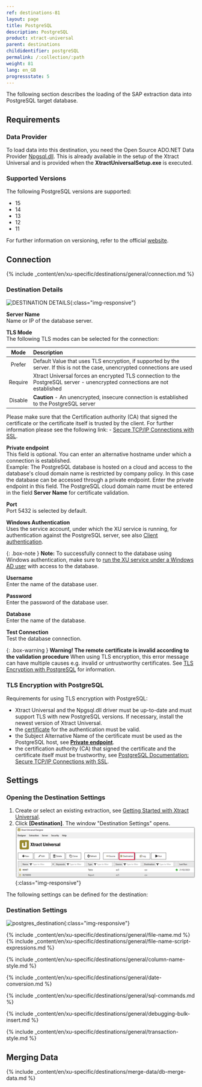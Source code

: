 ```yaml
---
ref: destinations-81
layout: page
title: PostgreSQL
description: PostgreSQL
product: xtract-universal
parent: destinations
childidentifier: postgreSQL
permalink: /:collection/:path
weight: 81
lang: en_GB
progressstate: 5
---
```


The following section describes the loading of the SAP extraction data into PostgreSQL target database.

## Requirements

### Data Provider

To load data into this destination, you need the Open Source ADO.NET Data Provider [Npgsql.dll](https://www.postgresql.org/docs/11/external-interfaces.html).
This is already available in the setup of the Xtract Universal and is provided when the **XtractUniversalSetup.exe** is executed. 

### Supported Versions

The following PostgreSQL versions are supported:
- 15
- 14
- 13
- 12
- 11

For further information on versioning, refer to the official [website](https://www.postgresql.org/support/versioning/).

## Connection


{% include _content/en/xu-specific/destinations/general/connection.md %}	

### Destination Details

![DESTINATION DETAILS](/img/content/xu/postgres_destination_details.png){:class="img-responsive"}

**Server Name**<br>
Name or IP of the database server.

**TLS Mode**<br>
The following TLS modes can be selected for the connection:

|Mode|Description
|:--:|:---|
| Prefer | Default Value that uses TLS encryption, if supported by the server. If this is not the case, unencrypted connections are used|
| Require | Xtract Universal forces an encrypted TLS connection to the PostgreSQL server - unencrypted connections are not established |
| Disable |**Caution** - An unencrypted, insecure connection is established to the PostgreSQL server |

Please make sure that the Certification authority (CA) that signed the certificate or the certificate itself is trusted by the client.
For further information please see the following link: - [Secure TCP/IP Connections with SSL](https://www.postgresql.org/docs/11/ssl-tcp.html).

**Private endpoint**<br>
This field is optional. You can enter an alternative hostname under which a connection is established. <br>
Example: The PostgreSQL database is hosted on a cloud and access to the database's cloud domain name is restricted by company policy. 
In this case the database can be accessed through a private endpoint. Enter the private endpoint in this field. 
The PostgreSQL cloud domain name must be entered in the field **Server Name** for certificate validation.

**Port**<br>
Port 5432 is selected by default.

**Windows Authentication**<br>
Uses the service account, under which the XU service is running, for authentication against the PostgreSQL server, see also [Client authentication](https://www.postgresql.org/docs/11/client-authentication.html).

{: .box-note }
**Note:** To successfully connect to the database using Windows authentication, make sure to [run the XU service under a Windows AD user](../advanced-techniques/service-account) with access to the database.

**Username**<br>
Enter the name of the database user.

**Password**<br>
Enter the password of the database user.

**Database**<br>
Enter the name of the database.

**Test Connection**<br>
Test the database connection.

{: .box-warning }
**Warning! The remote certificate is invalid according to the validation procedure** 
When using TLS encryption, this error message can have multiple causes e.g. invalid or untrustworthy certificates. 
See [TLS Encryption with PostgreSQL](#tls-encryption-with-postresql) for information.

### TLS Encryption with PostgreSQL
Requirements for using TLS encryption with PostgreSQL:
- Xtract Universal and the Npgsql.dll driver must be up-to-date and must support TLS with new PostgreSQL versions.
If necessary, install the newest version of Xtract Universal.
- the [certificate](../security/install-x.509-Certificate) for the authentication must be valid.
- the Subject Alternative Name of the certificate must be used as the PostgreSQL host, see [**Private endpoint**](#destination-details).
- the certification authority (CA) that signed the certificate and the certificate itself must be trustworthy, see [PostgreSQL Documentation: Secure TCP/IP Connections with SSL](https://www.postgresql.org/docs/11/ssl-tcp.html).

## Settings

### Opening the Destination Settings
1. Create or select an existing extraction, see [Getting Started with Xtract Universal](../getting-started/define-a-table-extraction).
2. Click **[Destination]**. The window "Destination Settings" opens.
![Destination-settings](/img/content/xu/xu_designer_destination.png){:class="img-responsive"}

The following settings can be defined for the destination:  

### Destination Settings

![postgres_destination](/img/content/xu/postgres_destination.png){:class="img-responsive"}

{% include _content/en/xu-specific/destinations/general/file-name.md %}
{% include _content/en/xu-specific/destinations/general/file-name-script-expressions.md %}

{% include _content/en/xu-specific/destinations/general/column-name-style.md %}

{% include _content/en/xu-specific/destinations/general/date-conversion.md %}

{% include _content/en/xu-specific/destinations/general/sql-commands.md %}

{% include _content/en/xu-specific/destinations/general/debugging-bulk-insert.md %}

{% include _content/en/xu-specific/destinations/general/transaction-style.md %}

## Merging Data
{% include _content/en/xu-specific/destinations/merge-data/db-merge-data.md  %}


